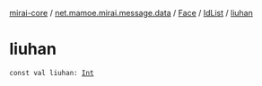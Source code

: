 [mirai-core](../../../index.md) / [net.mamoe.mirai.message.data](../../index.md) / [Face](../index.md) / [IdList](index.md) / [liuhan](./liuhan.md)

# liuhan

`const val liuhan: `[`Int`](https://kotlinlang.org/api/latest/jvm/stdlib/kotlin/-int/index.html)